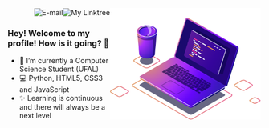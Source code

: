 <img align="right" src="./image/computer-illustration.png" width="300"/>

<a href="https://joaovictorvilela.github.io/Linktree-Custom/">
<img align="right" alt="My Linktree" src="https://img.shields.io/badge/-My Linktree-blue"/>
</a>

<a href="mailto:joaovvsantos@protonmail.com">
<img align="right" alt="E-mail" src="https://img.shields.io/badge/-How%20to%20reach%20me-red"/>
</a>

<br/>

### Hey! Welcome to my profile! How is it going? 👋

- 🚀 I’m currently a Computer Science Student (UFAL)
- 💻 Python, HTML5, CSS3 and JavaScript
- ✨ Learning is continuous and there will always be a next level
